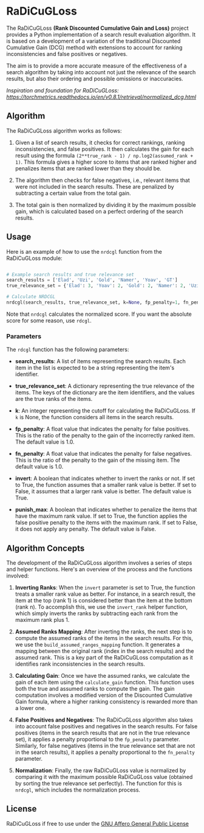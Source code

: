 # RaDiCuGLoss

The RaDiCuGLoss **(Rank Discounted Cumulative Gain and Loss)** project provides a Python implementation of a search result evaluation algorithm. It is based on a development of a variation of the traditional Discounted Cumulative Gain (DCG) method with extensions to account for ranking inconsistencies and false positives or negatives.

The aim is to provide a more accurate measure of the effectiveness of a search algorithm by taking into account not just the relevance of the search results, but also their ordering and possible omissions or inaccuracies.

*Inspiration and foundation for RaDiCuGLoss: https://torchmetrics.readthedocs.io/en/v0.8.1/retrieval/normalized_dcg.html*

## Algorithm

The RaDiCuGLoss algorithm works as follows:

1. Given a list of search results, it checks for correct rankings, ranking inconsistencies, and false positives. It then calculates the gain for each result using the formula `(2**true_rank - 1) / np.log2(assumed_rank + 1)`. This formula gives a higher score to items that are ranked higher and penalizes items that are ranked lower than they should be.

2. The algorithm then checks for false negatives, i.e., relevant items that were not included in the search results. These are penalized by subtracting a certain value from the total gain.

3. The total gain is then normalized by dividing it by the maximum possible gain, which is calculated based on a perfect ordering of the search results.

## Usage

Here is an example of how to use the `nrdcgl` function from the RaDiCuGLoss module:

```python

# Example search results and true relevance set
search_results = ['Elad', 'Uzi', 'Gold', 'Namer', 'Yoav', 'GT']
true_relevance_set = {'Elad': 3, 'Yoav': 2, 'Gold': 2, 'Namer': 2, 'Uzi': 1, 'GT': 1}

# Calculate NRDCGL
nrdcgl(search_results, true_relevance_set, k=None, fp_penalty=1, fn_penalty=1, invert=True, punish_max=False)

```
Note that `nrdcgl` calculates the normalized score. If you want the absolute score for some reason, use `rdcgl`. 

### Parameters

The `rdcgl` function has the following parameters:

- **search_results**: A list of items representing the search results. Each item in the list is expected to be a string representing the item's identifier.

- **true_relevance_set**: A dictionary representing the true relevance of the items. The keys of the dictionary are the item identifiers, and the values are the true ranks of the items.

- **k**: An integer representing the cutoff for calculating the RaDiCuGLoss. If `k` is None, the function considers all items in the search results.

- **fp_penalty**: A float value that indicates the penalty for false positives. This is the ratio of the penalty to the gain of the incorrectly ranked item. The default value is 1.0.

- **fn_penalty**: A float value that indicates the penalty for false negatives. This is the ratio of the penalty to the gain of the missing item. The default value is 1.0.

- **invert**: A boolean that indicates whether to invert the ranks or not. If set to True, the function assumes that a smaller rank value is better. If set to False, it assumes that a larger rank value is better. The default value is True.

- **punish_max**: A boolean that indicates whether to penalize the items that have the maximum rank value. If set to True, the function applies the false positive penalty to the items with the maximum rank. If set to False, it does not apply any penalty. The default value is False.

## Algorithm Concepts

The development of the RaDiCuGLoss algorithm involves a series of steps and helper functions. Here's an overview of the process and the functions involved:

1. **Inverting Ranks**: When the `invert` parameter is set to True, the function treats a smaller rank value as better. For instance, in a search result, the item at the top (rank 1) is considered better than the item at the bottom (rank n). To accomplish this, we use the `invert_rank` helper function, which simply inverts the ranks by subtracting each rank from the maximum rank plus 1.

2. **Assumed Ranks Mapping**: After inverting the ranks, the next step is to compute the assumed ranks of the items in the search results. For this, we use the `build_assumed_ranges_mapping` function. It generates a mapping between the original rank (index in the search results) and the assumed rank. This is a key part of the RaDiCuGLoss computation as it identifies rank inconsistencies in the search results.

3. **Calculating Gain**: Once we have the assumed ranks, we calculate the gain of each item using the `calculate_gain` function. This function uses both the true and assumed ranks to compute the gain. The gain computation involves a modified version of the Discounted Cumulative Gain formula, where a higher ranking consistency is rewarded more than a lower one.

4. **False Positives and Negatives**: The RaDiCuGLoss algorithm also takes into account false positives and negatives in the search results. For false positives (items in the search results that are not in the true relevance set), it applies a penalty proportional to the `fp_penalty` parameter. Similarly, for false negatives (items in the true relevance set that are not in the search results), it applies a penalty proportional to the `fn_penalty` parameter.

5. **Normalization**: Finally, the raw RaDiCuGLoss value is normalized by comparing it with the maximum possible RaDiCuGLoss value (obtained by sorting the true relevance set perfectly). The function for this is `nrdcgl`, which includes the normalization process.

## License

RaDiCuGLoss if free to use under the [GNU Affero General Public License](https://www.gnu.org/licenses/agpl-3.0.en.html)
